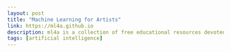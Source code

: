 ```yaml
---
layout: post
title: "Machine Learning for Artists"
link: https://ml4a.github.io
description: ml4a is a collection of free educational resources devoted to machine learning for artists.
tags: [artificial intelligence]
---
```

